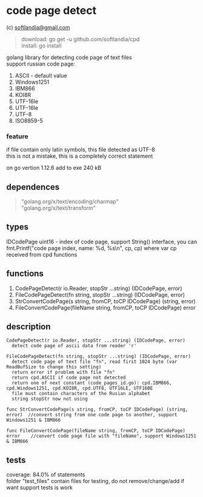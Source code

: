 # code page detect #

(c) softlandia@gmail.com

>download: go get -u github.com/softlandia/cpd  
>install: go install

golang library for detecting code page of text files  
support russian code page:

1. ASCII - default value
2. Windows1251
3. IBM866
4. KOI8R
5. UTF-16le
6. UTF-16le
7. UTF-8
8. ISO8859-5

### feature ###
if file contain only latin symbols, this file detected as UTF-8  
this is not a mistake, this is a completely correct statement

on go vertion 1.12.6 add to exe 240 kB

## dependences ##

>"golang.org/x/text/encoding/charmap"  
>"golang.org/x/text/transform"

## types ##

IDCodePage uint16 - index of code page, support String() interface, you can fmt.Printf("code page index, name: %d, %s\n", cp, cp) where var cp received from cpd functions

## functions ##

1. CodePageDetect(r io.Reader, stopStr ...string) (IDCodePage, error)
2. FileCodePageDetect(fn string, stopStr ...string) (IDCodePage, error)
3. StrConvertCodePage(s string, fromCP, toCP IDCodePage) (string, error)
4. FileConvertCodePage(fileName string, fromCP, toCP IDCodePage) error

## description ##

    CodePageDetect(r io.Reader, stopStr ...string) (IDCodePage, error)
      detect code page of ascii data from reader 'r' 

    FileCodePageDetect(fn string, stopStr ...string) (IDCodePage, error)
      detect code page of text file "fn", read first 1024 byte (var ReadBufSize to change this setting)
      return error if problem with file "fn"
      return cpd.ASCII if code page not detected
      return one of next constant (code_pages_id.go): cpd.IBM866, cpd.Windows1251, cpd.KOI8R, cpd.UTF8, UTF16LE, UTF16BE
      file must contain characters of the Rusian alphabet
      string stopStr now not using

    func StrConvertCodePage(s string, fromCP, toCP IDCodePage) (string, error)  //convert string from one code page to another, support Windows1251 & IBM866

    func FileConvertCodePage(fileName string, fromCP, toCP IDCodePage) error    //convert code page file with "fileName", support Windows1251 & IBM866

## tests ##

coverage: 84.0% of statements  
folder "test_files" contain files for testing, do not remove/change/add if want support tests is work
